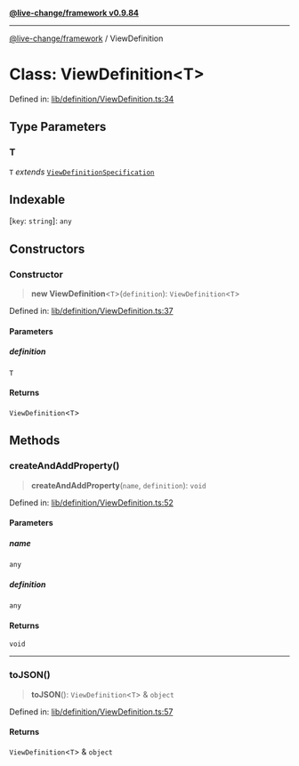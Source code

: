 [**@live-change/framework v0.9.84**](../README.md)

***

[@live-change/framework](../README.md) / ViewDefinition

# Class: ViewDefinition\<T\>

Defined in: [lib/definition/ViewDefinition.ts:34](https://github.com/live-change/live-change-stack/blob/master/framework/framework/framework/framework/lib/definition/ViewDefinition.ts#L34)

## Type Parameters

### T

`T` *extends* [`ViewDefinitionSpecification`](../type-aliases/ViewDefinitionSpecification.md)

## Indexable

\[`key`: `string`\]: `any`

## Constructors

### Constructor

> **new ViewDefinition**\<`T`\>(`definition`): `ViewDefinition`\<`T`\>

Defined in: [lib/definition/ViewDefinition.ts:37](https://github.com/live-change/live-change-stack/blob/master/framework/framework/framework/framework/lib/definition/ViewDefinition.ts#L37)

#### Parameters

##### definition

`T`

#### Returns

`ViewDefinition`\<`T`\>

## Methods

### createAndAddProperty()

> **createAndAddProperty**(`name`, `definition`): `void`

Defined in: [lib/definition/ViewDefinition.ts:52](https://github.com/live-change/live-change-stack/blob/master/framework/framework/framework/framework/lib/definition/ViewDefinition.ts#L52)

#### Parameters

##### name

`any`

##### definition

`any`

#### Returns

`void`

***

### toJSON()

> **toJSON**(): `ViewDefinition`\<`T`\> & `object`

Defined in: [lib/definition/ViewDefinition.ts:57](https://github.com/live-change/live-change-stack/blob/master/framework/framework/framework/framework/lib/definition/ViewDefinition.ts#L57)

#### Returns

`ViewDefinition`\<`T`\> & `object`
